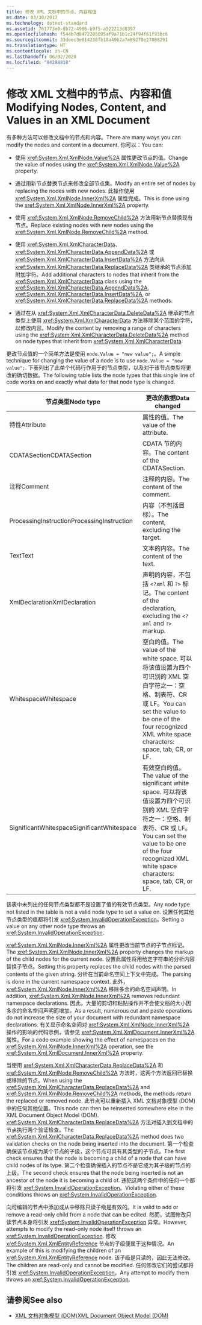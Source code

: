 ```yaml
---
title: 修改 XML 文档中的节点、内容和值
ms.date: 03/30/2017
ms.technology: dotnet-standard
ms.assetid: 761773e0-db72-4986-b9f5-a522213d8397
ms.openlocfilehash: f544b7d8472285095af9a71b1c24f94f61f93bc6
ms.sourcegitcommit: 33deec3e814238fb18a49b2a7e89278e27888291
ms.translationtype: HT
ms.contentlocale: zh-CN
ms.lasthandoff: 06/02/2020
ms.locfileid: "84288818"
---
```

# <a name="modifying-nodes-content-and-values-in-an-xml-document"></a><span data-ttu-id="4f274-102">修改 XML 文档中的节点、内容和值</span><span class="sxs-lookup"><span data-stu-id="4f274-102">Modifying Nodes, Content, and Values in an XML Document</span></span>
<span data-ttu-id="4f274-103">有多种方法可以修改文档中的节点和内容。</span><span class="sxs-lookup"><span data-stu-id="4f274-103">There are many ways you can modify the nodes and content in a document.</span></span> <span data-ttu-id="4f274-104">你可以：</span><span class="sxs-lookup"><span data-stu-id="4f274-104">You can:</span></span>  
  
- <span data-ttu-id="4f274-105">使用 <xref:System.Xml.XmlNode.Value%2A> 属性更改节点的值。</span><span class="sxs-lookup"><span data-stu-id="4f274-105">Change the value of nodes using the <xref:System.Xml.XmlNode.Value%2A> property.</span></span>  
  
- <span data-ttu-id="4f274-106">通过用新节点替换节点来修改全部节点集。</span><span class="sxs-lookup"><span data-stu-id="4f274-106">Modify an entire set of nodes by replacing the nodes with new nodes.</span></span> <span data-ttu-id="4f274-107">此操作使用 <xref:System.Xml.XmlNode.InnerXml%2A> 属性完成。</span><span class="sxs-lookup"><span data-stu-id="4f274-107">This is done using the <xref:System.Xml.XmlNode.InnerXml%2A> property.</span></span>  
  
- <span data-ttu-id="4f274-108">使用 <xref:System.Xml.XmlNode.RemoveChild%2A> 方法用新节点替换现有节点。</span><span class="sxs-lookup"><span data-stu-id="4f274-108">Replace existing nodes with new nodes using the <xref:System.Xml.XmlNode.RemoveChild%2A> method.</span></span>  
  
- <span data-ttu-id="4f274-109">使用 <xref:System.Xml.XmlCharacterData>、<xref:System.Xml.XmlCharacterData.AppendData%2A> 或 <xref:System.Xml.XmlCharacterData.InsertData%2A> 方法向从 <xref:System.Xml.XmlCharacterData.ReplaceData%2A> 类继承的节点添加附加字符。</span><span class="sxs-lookup"><span data-stu-id="4f274-109">Add additional characters to nodes that inherit from the <xref:System.Xml.XmlCharacterData> class using the <xref:System.Xml.XmlCharacterData.AppendData%2A>, <xref:System.Xml.XmlCharacterData.InsertData%2A>, or <xref:System.Xml.XmlCharacterData.ReplaceData%2A> methods.</span></span>  
  
- <span data-ttu-id="4f274-110">通过在从 <xref:System.Xml.XmlCharacterData.DeleteData%2A> 继承的节点类型上使用 <xref:System.Xml.XmlCharacterData> 方法移除某个范围的字符，以修改内容。</span><span class="sxs-lookup"><span data-stu-id="4f274-110">Modify the content by removing a range of characters using the <xref:System.Xml.XmlCharacterData.DeleteData%2A> method on node types that inherit from <xref:System.Xml.XmlCharacterData>.</span></span>  
  
 <span data-ttu-id="4f274-111">更改节点值的一个简单方法是使用 `node.Value = "new value";`。</span><span class="sxs-lookup"><span data-stu-id="4f274-111">A simple technique for changing the value of a node is to use `node.Value = "new value";`.</span></span> <span data-ttu-id="4f274-112">下表列出了此单个代码行作用于的节点类型，以及对于该节点类型将更改的确切数据。</span><span class="sxs-lookup"><span data-stu-id="4f274-112">The following table lists the node types that this single line of code works on and exactly what data for that node type is changed.</span></span>  
  
|<span data-ttu-id="4f274-113">节点类型</span><span class="sxs-lookup"><span data-stu-id="4f274-113">Node type</span></span>|<span data-ttu-id="4f274-114">更改的数据</span><span class="sxs-lookup"><span data-stu-id="4f274-114">Data changed</span></span>|  
|---------------|------------------|  
|<span data-ttu-id="4f274-115">特性</span><span class="sxs-lookup"><span data-stu-id="4f274-115">Attribute</span></span>|<span data-ttu-id="4f274-116">属性的值。</span><span class="sxs-lookup"><span data-stu-id="4f274-116">The value of the attribute.</span></span>|  
|<span data-ttu-id="4f274-117">CDATASection</span><span class="sxs-lookup"><span data-stu-id="4f274-117">CDATASection</span></span>|<span data-ttu-id="4f274-118">CDATA 节的内容。</span><span class="sxs-lookup"><span data-stu-id="4f274-118">The content of the CDATASection.</span></span>|  
|<span data-ttu-id="4f274-119">注释</span><span class="sxs-lookup"><span data-stu-id="4f274-119">Comment</span></span>|<span data-ttu-id="4f274-120">注释的内容。</span><span class="sxs-lookup"><span data-stu-id="4f274-120">The content of the comment.</span></span>|  
|<span data-ttu-id="4f274-121">ProcessingInstruction</span><span class="sxs-lookup"><span data-stu-id="4f274-121">ProcessingInstruction</span></span>|<span data-ttu-id="4f274-122">内容（不包括目标）。</span><span class="sxs-lookup"><span data-stu-id="4f274-122">The content, excluding the target.</span></span>|  
|<span data-ttu-id="4f274-123">Text</span><span class="sxs-lookup"><span data-stu-id="4f274-123">Text</span></span>|<span data-ttu-id="4f274-124">文本的内容。</span><span class="sxs-lookup"><span data-stu-id="4f274-124">The content of the text.</span></span>|  
|<span data-ttu-id="4f274-125">XmlDeclaration</span><span class="sxs-lookup"><span data-stu-id="4f274-125">XmlDeclaration</span></span>|<span data-ttu-id="4f274-126">声明的内容，不包括 `<?xml` 和 `?>` 标记。</span><span class="sxs-lookup"><span data-stu-id="4f274-126">The content of the declaration, excluding the `<?xml` and `?>` markup.</span></span>|  
|<span data-ttu-id="4f274-127">Whitespace</span><span class="sxs-lookup"><span data-stu-id="4f274-127">Whitespace</span></span>|<span data-ttu-id="4f274-128">空白的值。</span><span class="sxs-lookup"><span data-stu-id="4f274-128">The value of the white space.</span></span> <span data-ttu-id="4f274-129">可以将该值设置为四个可识别的 XML 空白字符之一：空格、制表符、CR 或 LF。</span><span class="sxs-lookup"><span data-stu-id="4f274-129">You can set the value to be one of the four recognized XML white space characters: space, tab, CR, or LF.</span></span>|  
|<span data-ttu-id="4f274-130">SignificantWhitespace</span><span class="sxs-lookup"><span data-stu-id="4f274-130">SignificantWhitespace</span></span>|<span data-ttu-id="4f274-131">有效空白的值。</span><span class="sxs-lookup"><span data-stu-id="4f274-131">The value of the significant white space.</span></span> <span data-ttu-id="4f274-132">可以将该值设置为四个可识别的 XML 空白字符之一：空格、制表符、CR 或 LF。</span><span class="sxs-lookup"><span data-stu-id="4f274-132">You can set the value to be one of the four recognized XML white space characters: space, tab, CR, or LF.</span></span>|  
  
 <span data-ttu-id="4f274-133">该表中未列出的任何节点类型都不是设置了值的有效节点类型。</span><span class="sxs-lookup"><span data-stu-id="4f274-133">Any node type not listed in the table is not a valid node type to set a value on.</span></span> <span data-ttu-id="4f274-134">设置任何其他节点类型的值都将引发 <xref:System.InvalidOperationException>。</span><span class="sxs-lookup"><span data-stu-id="4f274-134">Setting a value on any other node type throws an <xref:System.InvalidOperationException>.</span></span>  
  
 <span data-ttu-id="4f274-135"><xref:System.Xml.XmlNode.InnerXml%2A> 属性更改当前节点的子节点标记。</span><span class="sxs-lookup"><span data-stu-id="4f274-135">The <xref:System.Xml.XmlNode.InnerXml%2A> property changes the markup of the child nodes for the current node.</span></span> <span data-ttu-id="4f274-136">设置此属性将用给定字符串的分析内容替换子节点。</span><span class="sxs-lookup"><span data-stu-id="4f274-136">Setting this property replaces the child nodes with the parsed contents of the given string.</span></span> <span data-ttu-id="4f274-137">分析在当前命名空间上下文中完成。</span><span class="sxs-lookup"><span data-stu-id="4f274-137">The parsing is done in the current namespace context.</span></span> <span data-ttu-id="4f274-138">此外，<xref:System.Xml.XmlNode.InnerXml%2A> 移除多余的命名空间声明。</span><span class="sxs-lookup"><span data-stu-id="4f274-138">In addition, <xref:System.Xml.XmlNode.InnerXml%2A> removes redundant namespace declarations.</span></span> <span data-ttu-id="4f274-139">因此，大量的剪切和粘贴操作并不会使文档的大小因多余的命名空间声明而增加。</span><span class="sxs-lookup"><span data-stu-id="4f274-139">As a result, numerous cut and paste operations do not increase the size of your document with redundant namespace declarations.</span></span> <span data-ttu-id="4f274-140">有关显示命名空间对 <xref:System.Xml.XmlNode.InnerXml%2A> 操作的影响的代码示例，请参见 <xref:System.Xml.XmlDocument.InnerXml%2A> 属性。</span><span class="sxs-lookup"><span data-stu-id="4f274-140">For a code example showing the effect of namespaces on the <xref:System.Xml.XmlNode.InnerXml%2A> operation, see the <xref:System.Xml.XmlDocument.InnerXml%2A> property.</span></span>  
  
 <span data-ttu-id="4f274-141">当使用 <xref:System.Xml.XmlCharacterData.ReplaceData%2A> 和 <xref:System.Xml.XmlNode.RemoveChild%2A> 方法时，这两个方法返回已替换或移除的节点。</span><span class="sxs-lookup"><span data-stu-id="4f274-141">When using the <xref:System.Xml.XmlCharacterData.ReplaceData%2A> and <xref:System.Xml.XmlNode.RemoveChild%2A> methods, the methods return the replaced or removed node.</span></span> <span data-ttu-id="4f274-142">此节点可以重新插入 XML 文档对象模型 (DOM) 中的任何其他位置。</span><span class="sxs-lookup"><span data-stu-id="4f274-142">This node can then be reinserted somewhere else in the XML Document Object Model (DOM).</span></span> <span data-ttu-id="4f274-143"><xref:System.Xml.XmlCharacterData.ReplaceData%2A> 方法对插入到文档中的节点执行两个验证检查。</span><span class="sxs-lookup"><span data-stu-id="4f274-143">The <xref:System.Xml.XmlCharacterData.ReplaceData%2A> method does two validation checks on the node being inserted into the document.</span></span> <span data-ttu-id="4f274-144">第一个检查确保该节点成为某个节点的子级，这个节点可具有其类型的子节点。</span><span class="sxs-lookup"><span data-stu-id="4f274-144">The first check ensures that the node is becoming a child of a node that can have child nodes of its type.</span></span> <span data-ttu-id="4f274-145">第二个检查确保插入的节点不是它成为其子级的节点的上级。</span><span class="sxs-lookup"><span data-stu-id="4f274-145">The second check ensures that the node being inserted is not an ancestor of the node it is becoming a child of.</span></span> <span data-ttu-id="4f274-146">违犯这两个条件中的任何一个都将引发 <xref:System.InvalidOperationException>。</span><span class="sxs-lookup"><span data-stu-id="4f274-146">Violating either of these conditions throws an <xref:System.InvalidOperationException>.</span></span>  
  
 <span data-ttu-id="4f274-147">向可编辑的节点中添加或从中移除只读子级是有效的。</span><span class="sxs-lookup"><span data-stu-id="4f274-147">It is valid to add or remove a read-only child from a node that can be edited.</span></span> <span data-ttu-id="4f274-148">然而，试图修改只读节点本身将引发 <xref:System.InvalidOperationException> 异常。</span><span class="sxs-lookup"><span data-stu-id="4f274-148">However, attempts to modify the read-only node itself throws an <xref:System.InvalidOperationException>.</span></span> <span data-ttu-id="4f274-149">修改 <xref:System.Xml.XmlEntityReference> 节点的子级便属于这种情况。</span><span class="sxs-lookup"><span data-stu-id="4f274-149">An example of this is modifying the children of an <xref:System.Xml.XmlEntityReference> node.</span></span> <span data-ttu-id="4f274-150">该子级是只读的，因此无法修改。</span><span class="sxs-lookup"><span data-stu-id="4f274-150">The children are read-only and cannot be modified.</span></span> <span data-ttu-id="4f274-151">任何修改它们的尝试都将引发 <xref:System.InvalidOperationException>。</span><span class="sxs-lookup"><span data-stu-id="4f274-151">Any attempt to modify them throws an <xref:System.InvalidOperationException>.</span></span>  
  
## <a name="see-also"></a><span data-ttu-id="4f274-152">请参阅</span><span class="sxs-lookup"><span data-stu-id="4f274-152">See also</span></span>

- [<span data-ttu-id="4f274-153">XML 文档对象模型 (DOM)</span><span class="sxs-lookup"><span data-stu-id="4f274-153">XML Document Object Model (DOM)</span></span>](xml-document-object-model-dom.md)
